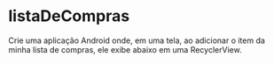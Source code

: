 # listaDeCompras
Crie uma aplicação Android onde, em uma tela, ao adicionar o item da minha lista de compras, ele exibe abaixo em uma RecyclerView.
